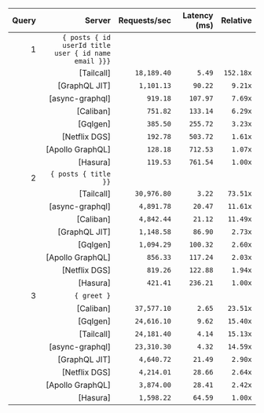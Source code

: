<!-- PERFORMANCE_RESULTS_START -->

| Query | Server | Requests/sec | Latency (ms) | Relative |
|-------:|--------:|--------------:|--------------:|---------:|
| 1 | `{ posts { id userId title user { id name email }}}` |
|| [Tailcall] | `18,189.40` | `5.49` | `152.18x` |
|| [GraphQL JIT] | `1,101.13` | `90.22` | `9.21x` |
|| [async-graphql] | `919.18` | `107.97` | `7.69x` |
|| [Caliban] | `751.82` | `133.14` | `6.29x` |
|| [Gqlgen] | `385.50` | `255.72` | `3.23x` |
|| [Netflix DGS] | `192.78` | `503.72` | `1.61x` |
|| [Apollo GraphQL] | `128.18` | `712.53` | `1.07x` |
|| [Hasura] | `119.53` | `761.54` | `1.00x` |
| 2 | `{ posts { title }}` |
|| [Tailcall] | `30,976.80` | `3.22` | `73.51x` |
|| [async-graphql] | `4,891.78` | `20.47` | `11.61x` |
|| [Caliban] | `4,842.44` | `21.12` | `11.49x` |
|| [GraphQL JIT] | `1,148.58` | `86.90` | `2.73x` |
|| [Gqlgen] | `1,094.29` | `100.32` | `2.60x` |
|| [Apollo GraphQL] | `856.33` | `117.24` | `2.03x` |
|| [Netflix DGS] | `819.26` | `122.88` | `1.94x` |
|| [Hasura] | `421.41` | `236.21` | `1.00x` |
| 3 | `{ greet }` |
|| [Caliban] | `37,577.10` | `2.65` | `23.51x` |
|| [Gqlgen] | `24,616.10` | `9.62` | `15.40x` |
|| [Tailcall] | `24,181.40` | `4.14` | `15.13x` |
|| [async-graphql] | `23,310.30` | `4.32` | `14.59x` |
|| [GraphQL JIT] | `4,640.72` | `21.49` | `2.90x` |
|| [Netflix DGS] | `4,214.01` | `28.66` | `2.64x` |
|| [Apollo GraphQL] | `3,874.00` | `28.41` | `2.42x` |
|| [Hasura] | `1,598.22` | `64.59` | `1.00x` |

<!-- PERFORMANCE_RESULTS_END -->
